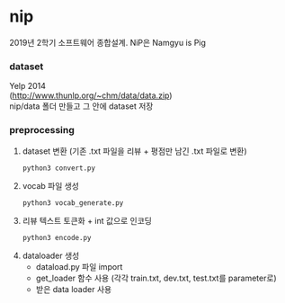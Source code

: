 # nip
2019년 2학기 소프트웨어 종합설계. NiP은 Namgyu is Pig

### dataset
Yelp 2014  
(http://www.thunlp.org/~chm/data/data.zip)  
nip/data 폴더 만들고 그 안에 dataset 저장

### preprocessing  
1. dataset 변환 (기존 .txt 파일을 리뷰 + 평점만 남긴 .txt 파일로 변환)
    ```shell script
    python3 convert.py
    ```
2. vocab 파일 생성
    ```shell script
    python3 vocab_generate.py
    ```
3. 리뷰 텍스트 토큰화 + int 값으로 인코딩
    ```shell script
    python3 encode.py
    ```
4. dataloader 생성
    - dataload.py 파일 import
    - get_loader 함수 사용 (각각 train.txt, dev.txt, test.txt를 parameter로)
    - 받은 data loader 사용
